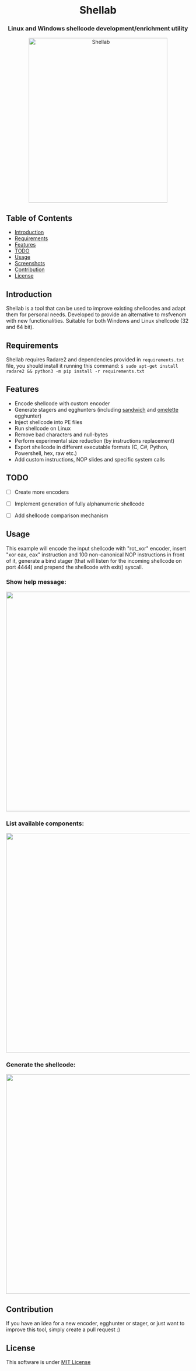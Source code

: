 <h1 align="center"> Shellab </h1> 
<h3 align="center"> Linux and Windows shellcode development/enrichment utility </h3> 
<p align="center">
  <a>
    <img alt="Shellab" title="Shellab" src="flask.png" width="380" height="450">
  </a>
</p>


## Table of Contents
- [Introduction](#introduction)
- [Requirements](#requirements)
- [Features](#features)
- [TODO](#todo)
- [Usage](#usage)
- [Screenshots](#screenshots)
- [Contribution](#contribution)
- [License](#license)


## Introduction
Shellab is a tool that can be used to improve existing shellcodes and adapt them for personal needs. Developed to provide an alternative to msfvenom with new functionalities. Suitable for both Windows and Linux shellcode (32 and 64 bit). 

## Requirements
Shellab requires Radare2 and dependencies provided in `requirements.txt` file, you should install it running this command:
`$ sudo apt-get install radare2 && python3 -m pip install -r requirements.txt`

## Features

* Encode shellcode with custom encoder 
* Generate stagers and egghunters (including [sandwich](https://www.securitysift.com/eggsandwich-egghunter-integrity/) and [omelette](http://www.thegreycorner.com/2013/10/omlette-egghunter-shellcode.html) egghunter)
* Inject shellcode into PE files
* Run shellcode on Linux
* Remove bad characters and null-bytes
* Perform experimental size reduction (by instructions replacement)
* Export shellcode in different executable formats (C, C#, Python, Powershell, hex, raw etc.)
* Add custom instructions, NOP slides and specific system calls

## TODO
- [ ] Create more encoders
- [ ] Implement generation of fully alphanumeric shellcode
- [ ] Add shellcode comparison mechanism


## Usage
This example will encode the input shellcode with "rot_xor" encoder, insert "xor eax, eax" instruction and 100 non-canonical NOP instructions in front of it, generate a bind stager (that will listen for the incoming shellcode on port 4444) and prepend the shellcode with exit() syscall.

### Show help message:
<img src="screenshots/help_screenshot.png" width="600"/>

### List available components:

<img src="screenshots/list_screenshot.png" width="600"/>

### Generate the shellcode:

<img src="screenshots/example.png" width="600"/>




## Contribution
If you have an idea for a new encoder, egghunter or stager, or just want to improve this tool, simply create a pull request :)

## License
This software is under [MIT License](https://en.wikipedia.org/wiki/MIT_License)